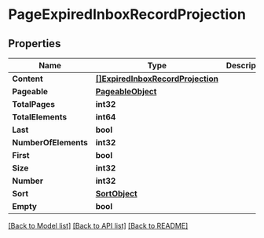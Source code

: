 # PageExpiredInboxRecordProjection

## Properties

Name | Type | Description | Notes
------------ | ------------- | ------------- | -------------
**Content** | [**[]ExpiredInboxRecordProjection**](ExpiredInboxRecordProjection) |  | [optional] 
**Pageable** | [**PageableObject**](PageableObject) |  | [optional] 
**TotalPages** | **int32** |  | 
**TotalElements** | **int64** |  | 
**Last** | **bool** |  | [optional] 
**NumberOfElements** | **int32** |  | [optional] 
**First** | **bool** |  | [optional] 
**Size** | **int32** |  | [optional] 
**Number** | **int32** |  | [optional] 
**Sort** | [**SortObject**](SortObject) |  | [optional] 
**Empty** | **bool** |  | [optional] 

[[Back to Model list]](../README#documentation-for-models) [[Back to API list]](../README#documentation-for-api-endpoints) [[Back to README]](../README)


